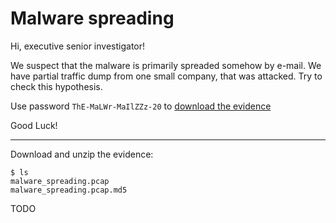 # Malware spreading

Hi, executive senior investigator!

We suspect that the malware is primarily spreaded somehow by e-mail. We have partial traffic dump from one small company, that was attacked. Try to check this hypothesis.

Use password `ThE-MaLWr-MaIlZZz-20` to [download the evidence](malware_spreading.zip)

Good Luck!

---

Download and unzip the evidence:

```
$ ls
malware_spreading.pcap
malware_spreading.pcap.md5
```

TODO
